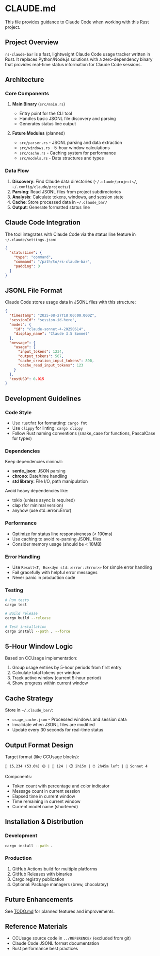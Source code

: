 # CLAUDE.md

This file provides guidance to Claude Code when working with this Rust project.

## Project Overview

`rs-claude-bar` is a fast, lightweight Claude Code usage tracker written in Rust. It replaces Python/Node.js solutions with a zero-dependency binary that provides real-time status information for Claude Code sessions.

## Architecture

### Core Components

1. **Main Binary** (`src/main.rs`)
   - Entry point for the CLI tool
   - Handles basic JSONL file discovery and parsing
   - Generates status line output

2. **Future Modules** (planned)
   - `src/parser.rs` - JSONL parsing and data extraction
   - `src/windows.rs` - 5-hour window calculations  
   - `src/cache.rs` - Caching system for performance
   - `src/models.rs` - Data structures and types

### Data Flow

1. **Discovery**: Find Claude data directories (`~/.claude/projects/`, `~/.config/claude/projects/`)
2. **Parsing**: Read JSONL files from project subdirectories
3. **Analysis**: Calculate tokens, windows, and session state
4. **Cache**: Store processed data in `~/.claude_bar/`
5. **Output**: Generate formatted status line

## Claude Code Integration

The tool integrates with Claude Code via the status line feature in `~/.claude/settings.json`:

```json
{
  "statusLine": {
    "type": "command", 
    "command": "/path/to/rs-claude-bar",
    "padding": 0
  }
}
```

## JSONL File Format

Claude Code stores usage data in JSONL files with this structure:
```json
{
  "timestamp": "2025-08-27T18:00:00.000Z",
  "sessionId": "session-id-here",
  "model": {
    "id": "claude-sonnet-4-20250514",
    "display_name": "Claude 3.5 Sonnet"
  },
  "message": {
    "usage": {
      "input_tokens": 1234,
      "output_tokens": 567,
      "cache_creation_input_tokens": 890,
      "cache_read_input_tokens": 123
    }
  },
  "costUSD": 0.015
}
```

## Development Guidelines

### Code Style
- Use `rustfmt` for formatting: `cargo fmt`
- Use `clippy` for linting: `cargo clippy`
- Follow Rust naming conventions (snake_case for functions, PascalCase for types)

### Dependencies
Keep dependencies minimal:
- **serde_json**: JSON parsing
- **chrono**: Date/time handling
- **std library**: File I/O, path manipulation

Avoid heavy dependencies like:
- tokio (unless async is required)
- clap (for minimal version)
- anyhow (use std::error::Error)

### Performance
- Optimize for status line responsiveness (< 100ms)
- Use caching to avoid re-parsing JSONL files
- Consider memory usage (should be < 10MB)

### Error Handling
- Use `Result<T, Box<dyn std::error::Error>>` for simple error handling
- Fail gracefully with helpful error messages
- Never panic in production code

### Testing
```bash
# Run tests
cargo test

# Build release
cargo build --release

# Test installation
cargo install --path . --force
```

## 5-Hour Window Logic

Based on CCUsage implementation:
1. Group usage entries by 5-hour periods from first entry
2. Calculate total tokens per window
3. Track active window (current 5-hour period)
4. Show progress within current window

## Cache Strategy

Store in `~/.claude_bar/`:
- `usage_cache.json` - Processed windows and session data
- Invalidate when JSONL files are modified
- Update every 30 seconds for real-time status

## Output Format Design

Target format (like CCUsage blocks):
```
🧠 15,234 (53.6%) 🟡 | 💬 124 | ⏱️ 2h15m | ⏰ 2h45m left | 🤖 Sonnet 4
```

Components:
- Token count with percentage and color indicator
- Message count in current session  
- Elapsed time in current window
- Time remaining in current window
- Current model name (shortened)

## Installation & Distribution

### Development
```bash
cargo install --path .
```

### Production
1. GitHub Actions build for multiple platforms
2. GitHub Releases with binaries
3. Cargo registry publication
4. Optional: Package managers (brew, chocolatey)

## Future Enhancements

See [TODO.md](TODO.md) for planned features and improvements.

## Reference Materials

- CCUsage source code in `../REFERENCE/` (excluded from git)
- Claude Code JSONL format documentation
- Rust performance best practices